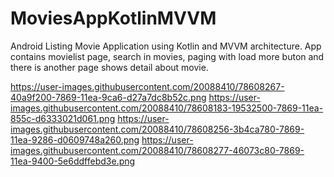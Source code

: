 # MoviesAppKotlinMVVM

Android Listing Movie Application using Kotlin and MVVM architecture. App contains movielist page, search in movies, paging with load more buton and there is another page shows detail about movie.

https://user-images.githubusercontent.com/20088410/78608267-40a9f200-7869-11ea-9ca6-d27a7dc8b52c.png
https://user-images.githubusercontent.com/20088410/78608183-19532500-7869-11ea-855c-d6333021d061.png
https://user-images.githubusercontent.com/20088410/78608256-3b4ca780-7869-11ea-9286-d0609748a260.png
https://user-images.githubusercontent.com/20088410/78608277-46073c80-7869-11ea-9400-5e6ddffebd3e.png
